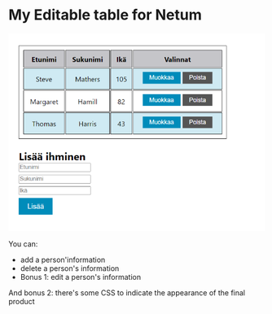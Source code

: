 # My Editable table for Netum

![Preview](src/preview.PNG)

You can:
* add a person'information
* delete a person's information
* Bonus 1: edit a person's information

And bonus 2: there's some CSS to indicate the appearance of the final product